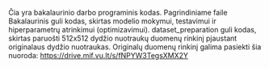 Čia yra bakalaurinio darbo programinis kodas. Pagrindiniame faile Bakalaurinis guli kodas, skirtas modelio mokymui, testavimui ir hiperparametrų atrinkimui (optimizavimui). dataset_preparation guli kodas, skirtas paruošti 512x512 dydžio nuotraukų duomenų rinkinį pjaustant originalaus dydžio nuotraukas.
Originalų duomenų rinkinį galima pasiekti šia nuoroda: https://drive.mif.vu.lt/s/fNPYW3TegsXMX2Y
